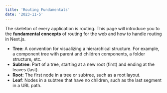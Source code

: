 ```yaml
---
title: 'Routing Fundamentals'
date: '2023-11-5'
---
```


The skeleton of every application is routing. This page will introduce you to the **fundamental concepts** of routing for the web and how to handle routing in Next.js.

- **Tree**: A convention for visualizing a hierarchical structure. For example, a component tree with parent and children components, a folder structure, etc.
- **Subtree**: Part of a tree, starting at a new root (first) and ending at the leaves (last).
- **Root**: The first node in a tree or subtree, such as a root layout.
- **Leaf**: Nodes in a subtree that have no children, such as the last segment in a URL path.
